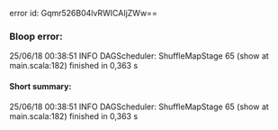 error id: Gqmr526B04lvRWICAIjZWw==
### Bloop error:

25/06/18 00:38:51 INFO DAGScheduler: ShuffleMapStage 65 (show at main.scala:182) finished in 0,363 s
#### Short summary: 

25/06/18 00:38:51 INFO DAGScheduler: ShuffleMapStage 65 (show at main.scala:182) finished in 0,363 s